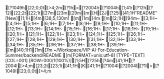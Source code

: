 [?1049h[22;0;0t[>4;2m[?1h=[?2004h[?1004h[1;41r[?12h[?12l[22;2t[22;1t[27m[23m[29m[m[H[2J[?25l[41;1H"README" [New][1;1H[4m[38;5;130m1   [m[1m[4m                                                                                                                                                                         [m[2;1H[94m~                                                                                                                                                                            [3;1H~                                                                                                                                                                            [4;1H~                                                                                                                                                                            [5;1H~                                                                                                                                                                            [6;1H~                                                                                                                                                                            [7;1H~                                                                                                                                                                            [8;1H~                                                                                                                                                                            [9;1H~                                                                                                                                                                            [10;1H~                                                                                                                                                                            [11;1H~                                                                                                                                                                            [12;1H~                                                                                                                                                                            [13;1H~                                                                                                                                                                            [14;1H~                                                                                                                                                                            [15;1H~                                                                                                                                                                            [16;1H~                                                                                                                                                                            [17;1H~                                                                                                                                                                            [18;1H~                                                                                                                                                                            [19;1H~                                                                                                                                                                            [20;1H~                                                                                                                                                                            [21;1H~                                                                                                                                                                            [22;1H~                                                                                                                                                                            [23;1H~                                                                                                                                                                            [24;1H~                                                                                                                                                                            [25;1H~                                                                                                                                                                            [26;1H~                                                                                                                                                                            [27;1H~                                                                                                                                                                            [28;1H~                                                                                                                                                                            [29;1H~                                                                                                                                                                            [30;1H~                                                                                                                                                                            [31;1H~                                                                                                                                                                            [32;1H~                                                                                                                                                                            [33;1H~                                                                                                                                                                            [34;1H~                                                                                                                                                                            [35;1H~                                                                                                                                                                            [36;1H~                                                                                                                                                                            [37;1H~                                                                                                                                                                            [38;1H~                                                                                                                                                                            [39;1H~                                                                                                                                                                            [m[40;1H1[1m[7m ~/Workspace/VIP-AI-For-Education-Summer/backend/README [m[FORMAT=unix:utf-8] [TYPE=TEXT] [COL=001] [ROW=000/1(100%)][1;5H[?25h[?4m[41;1H[?2004l[>4;m[23;2t[23;1t[41;1H[K[41;1H[?1004l[?2004l[?1l>[?1049l[23;0;0t[>4;m